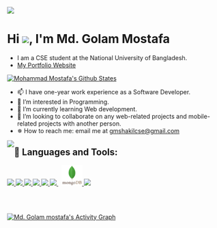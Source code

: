 <!--- ### Hi there 👋 -->

<a href="#"><img width="370px" height="auto" src="https://i.ibb.co/qdkG303/dev-productivity-edit.png" height="175px"/></a>

<h1 >Hi <img src="https://raw.githubusercontent.com/MartinHeinz/MartinHeinz/master/wave.gif" width="30px">, I'm Md. Golam Mostafa</h1>


- I am a CSE student at the National University of Bangladesh.
- [My Portfolio Website](https://Md-Golam-Mostafa.github.io/portfolio/)


[![Mohammad Mostafa's Github States](https://github-readme-stats.vercel.app/api?username=Md-Golam-Mostafa&show_icons=true&theme=dracula)](https://github.com/Md-Golam-Mostafa/github-readme-stats)
- 📫 I have one-year work experience as a Software Developer.
- 👀 I’m interested in Programming.
- 🌱 I’m currently learning Web development.
- 💞️ I’m looking to collaborate on any web-related projects and mobile-related projects with another person.
- ✵ How to reach me: email me at gmshakilcse@gmail.com
<!---
Md-Golam-Mostafa/Md-Golam-Mostafa is a ✨ special ✨ repository because its `README.md` (this file) appears on your GitHub profile.
You can click the Preview link to take a look at your changes.
--->

<!-- <a href="https://github.com/anuraghazra/convoychat"> -->
  <img align="left" src="https://github-readme-stats.vercel.app/api/top-langs/?username=Md-Golam-Mostafa" />
<!-- </a> -->



## 🚀 Languages and Tools:

<p align="left"> 
    <a href="https://reactjs.org/" target="_blank"> <img src="https://img.icons8.com/color/48/000000/react-native.png"/> </a>
    <a href="https://developer.mozilla.org/en-US/docs/Web/JavaScript" target="_blank"> <img src="https://img.icons8.com/color/48/000000/javascript.png"/> </a> 
    <a href="https://www.w3.org/html/" target="_blank"> <img src="https://img.icons8.com/color/48/000000/html-5.png"/> </a> 
    <a href="https://www.w3schools.com/css/" target="_blank"> <img src="https://img.icons8.com/color/48/000000/css3.png"/> </a> 
    <a href="https://getbootstrap.com" target="_blank"> <img src="https://img.icons8.com/color/48/000000/bootstrap.png"/> </a>  
    <a style="padding-right:8px;" href="https://nodejs.org" target="_blank"> <img src="https://img.icons8.com/color/48/000000/nodejs.png"/> </a> 
    <a href="https://www.mongodb.com/" target="_blank"> <img src="https://raw.githubusercontent.com/devicons/devicon/master/icons/mongodb/mongodb-original-wordmark.svg" alt="mongodb" width="48" height="48"/> </a> 
    <a href="https://firebase.google.com/" target="_blank"> <img src="https://img.icons8.com/color/48/000000/firebase.png"/> </a> 
</p>

<br/>
<br/>

<a href="https://github.com/Md-Golam-Mostafa/github-readme-activity-graph"><img alt="Md. Golam mostafa's Activity Graph" src="https://activity-graph.herokuapp.com/graph?username=Md-Golam-Mostafa&bg_color=0D1117&color=5BCDEC&line=5BCDEC&point=FFFFFF" /></a>

<br/>
<br/>
